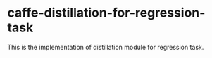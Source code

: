 # caffe-distillation-for-regression-task
This is the implementation of distillation module for regression task.
